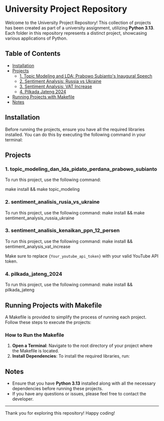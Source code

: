 # University Project Repository

Welcome to the University Project Repository! This collection of projects has been created as part of a university assignment, utilizing **Python 3.13**. Each folder in this repository represents a distinct project, showcasing various applications of Python.

## Table of Contents
- [Installation](#installation)
- [Projects](#projects)
  - [1. Topic Modeling and LDA: Prabowo Subianto's Inaugural Speech](#1-topic-modeling-and-lda-prabowo-subiantos-inaugural-speech)
  - [2. Sentiment Analysis: Russia vs Ukraine](#2-sentiment-analysis-russia-vs-ukraine)
  - [3. Sentiment Analysis: VAT Increase](#3-sentiment-analysis-vat-increase)
  - [4. Pilkada Jateng 2024](#4-pilkada-jateng-2024)
- [Running Projects with Makefile](#running-projects-with-makefile)
- [Notes](#notes)

## Installation

Before running the projects, ensure you have all the required libraries installed. You can do this by executing the following command in your terminal:


## Projects

### 1. topic_modeling_dan_lda_pidato_perdana_prabowo_subianto

To run this project, use the following command:

   make install && make topic_modeling


### 2. sentiment_analisis_rusia_vs_ukraine

To run this project, use the following command:
    make install && make sentiment_analysis_russia_ukraine

### 3. sentiment_analisis_kenaikan_ppn_12_persen

To run this project, use the following command:
    make install && sentiment_analysis_vat_increase

Make sure to replace `{Your_youtube_api_token}` with your valid YouTube API token.

### 4. pilkada_jateng_2024

To run this project, use the following command:
    make install && pilkada_jateng




## Running Projects with Makefile

A Makefile is provided to simplify the process of running each project. Follow these steps to execute the projects:

### How to Run the Makefile

1. **Open a Terminal**: Navigate to the root directory of your project where the Makefile is located.
2. **Install Dependencies**: To install the required libraries, run:


## Notes

- Ensure that you have **Python 3.13** installed along with all the necessary dependencies before running these projects.
- If you have any questions or issues, please feel free to contact the developer.

---

Thank you for exploring this repository! Happy coding!









